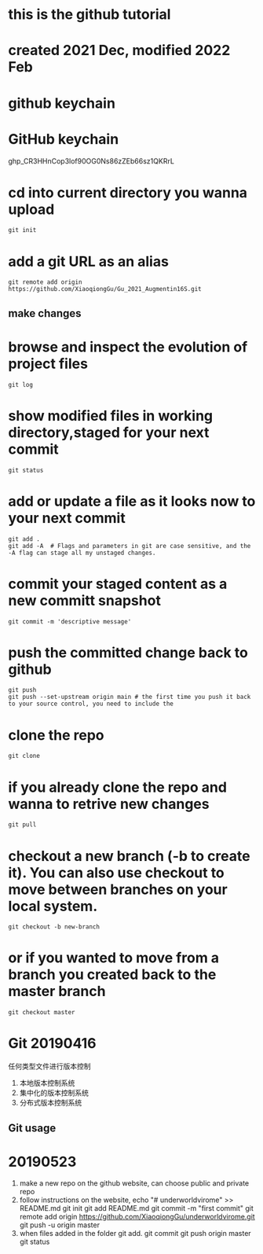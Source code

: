# this is the github tutorial
# created 2021 Dec, modified 2022 Feb

# github keychain
# GitHub keychain 
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

# cd into current directory you wanna upload
	git init

# add a git URL as an alias
	git remote add origin https://github.com/XiaoqiongGu/Gu_2021_Augmentin16S.git

## make changes
# browse and inspect the evolution of project files
	git log

# show modified files in working directory,staged for your next commit
	git status

# add or update a file as it looks now to your next commit
	git add .
	git add -A  # Flags and parameters in git are case sensitive, and the -A flag can stage all my unstaged changes.

# commit your staged content as a new committ snapshot
	git commit -m 'descriptive message'


# push the committed change back to github
	git push
	git push --set-upstream origin main # the first time you push it back to your source control, you need to include the

# clone the repo
	git clone 

# if you already clone the repo and wanna to retrive new changes
	git pull

# checkout a new branch (-b to create it). You can also use checkout to move between branches on your local system.
	git checkout -b new-branch

# or if you wanted to move from a branch you created back to the master branch
	git checkout master

# Git 20190416
任何类型文件进行版本控制  
1. 本地版本控制系统  
2. 集中化的版本控制系统  
3. 分布式版本控制系统  

## Git usage

# 20190523
1. make a new repo on the github website, can choose public and private repo
2. follow instructions on the website,
  echo "# underworldvirome" >> README.md
  git init
  git add README.md
  git commit -m "first commit"
  git remote add origin https://github.com/XiaoqiongGu/underworldvirome.git
  git push -u origin master
3. when files added in the folder
  git add.
  git commit
  git push origin master
  git status

